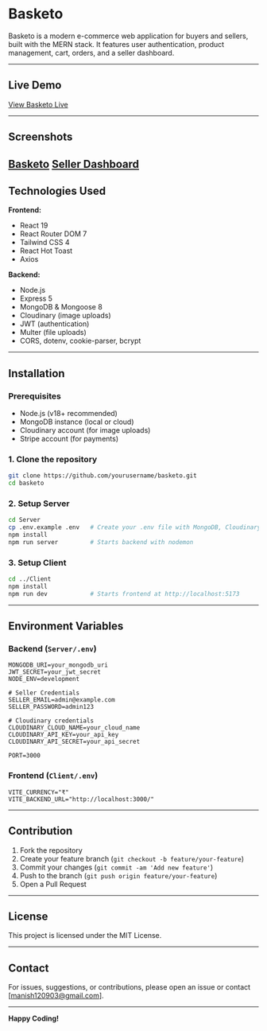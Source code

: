 #  Basketo

Basketo is a modern e-commerce web application for buyers and sellers, built with the MERN stack. It features user authentication, product management, cart, orders, and a seller dashboard.

---

##  Live Demo

[View Basketo Live](https://basketo-frontend.vercel.app/)

---

##  Screenshots

<!-- Add your screenshots below -->
[Basketo](./Client/public/basketo.png)
[Seller Dashboard](./Client/public/seller_dashboard.png)
---

##  Technologies Used

**Frontend:**
- React 19
- React Router DOM 7
- Tailwind CSS 4
- React Hot Toast
- Axios

**Backend:**
- Node.js
- Express 5
- MongoDB & Mongoose 8
- Cloudinary (image uploads)
- JWT (authentication)
- Multer (file uploads)
- CORS, dotenv, cookie-parser, bcrypt

---

##  Installation

### Prerequisites

- Node.js (v18+ recommended)
- MongoDB instance (local or cloud)
- Cloudinary account (for image uploads)
- Stripe account (for payments)

### 1. Clone the repository

```sh
git clone https://github.com/yourusername/basketo.git
cd basketo
```

### 2. Setup Server

```sh
cd Server
cp .env.example .env   # Create your .env file with MongoDB, Cloudinary, Stripe keys
npm install
npm run server         # Starts backend with nodemon
```

### 3. Setup Client

```sh
cd ../Client
npm install
npm run dev            # Starts frontend at http://localhost:5173
```

---

##  Environment Variables

### Backend (`Server/.env`)

```env
MONGODB_URI=your_mongodb_uri
JWT_SECRET=your_jwt_secret
NODE_ENV=development

# Seller Credentials
SELLER_EMAIL=admin@example.com
SELLER_PASSWORD=admin123

# Cloudinary credentials
CLOUDINARY_CLOUD_NAME=your_cloud_name
CLOUDINARY_API_KEY=your_api_key
CLOUDINARY_API_SECRET=your_api_secret

PORT=3000
```

### Frontend (`Client/.env`)

```env
VITE_CURRENCY="₹"
VITE_BACKEND_URL="http://localhost:3000/"
```

---

##  Contribution

1. Fork the repository
2. Create your feature branch (`git checkout -b feature/your-feature`)
3. Commit your changes (`git commit -am 'Add new feature'`)
4. Push to the branch (`git push origin feature/your-feature`)
5. Open a Pull Request

---

##  License

This project is licensed under the MIT License.

---

##  Contact

For issues, suggestions, or contributions, please open an issue or contact [manish120903@gmail.com].

---

**Happy Coding!**